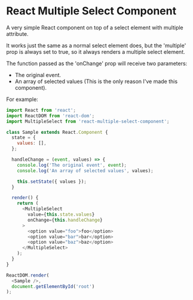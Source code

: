 # React Multiple Select Component
A very simple React component on top of a select element with multiple attribute.

It works just the same as a normal select element does, but the 'multiple' prop is always set to true, so it always renders a multiple select element.

The function passed as the 'onChange' prop will receive two parameters:
  - The original event.
  - An array of selected values (This is the only reason I've made this component).

For example:

```javascript
import React from 'react';
import ReactDOM from 'react-dom';
import MultipleSelect from 'react-multiple-select-component';

class Sample extends React.Component {
  state = {
    values: [],
  };

  handleChange = (event, values) => {
    console.log('The original event', event);
    console.log('An array of selected values', values);

    this.setState({ values });
  }

  render() {
    return (
      <MultipleSelect
        value={this.state.values}
        onChange={this.handleChange}
      >
        <option value="foo">foo</option>
        <option value="bar">bar</option>
        <option value="baz">baz</option>
      </MultipleSelect>
    );
  } 
}

ReactDOM.render(
  <Sample />,
  document.getElementById('root')
);

```

